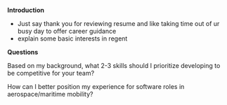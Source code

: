
**Introduction**
- Just say thank you for reviewing resume and like taking time out of ur busy day to offer career guidance
- explain some basic interests in regent

**Questions**

Based on my background, what 2-3 skills should I prioritize developing to be competitive for your team?

How can I better position my experience for software roles in aerospace/maritime mobility?